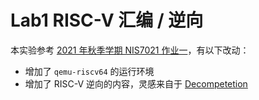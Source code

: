 # Lab1 RISC-V 汇编 / 逆向

本实验参考 [2021 年秋季学期 NIS7021 作业一](https://notes.sjtu.edu.cn/s/Y08NaP_QS)，有以下改动：

- 增加了 `qemu-riscv64` 的运行环境
- 增加了 RISC-V 逆向的内容，灵感来自于 [Decompetetion](https://decompetition.io)
